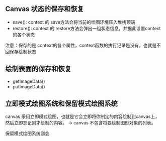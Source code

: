 ## Canvas 状态的保存和恢复

- save(): context 的 save方法会将当前的绘图环境压入堆栈顶端
- restore(): context 的 restore方法会弹出一组状态信息，并据此设置context的各个状态

注意：保存的是 context的各个属性，context函数的执行记录是没有，也就是不回保存绘制状态

## 绘制表面的保存和恢复

- getImageData()
- putImageData()

## 立即模式绘图系统和保留模式绘图系统

canvas 采用立即模式绘图，也就是它会立即将你制定的内容绘制到canvas上，然后立即忘记刚才绘制的内容。
-> canvas 不包含将要绘制图形对象的列表。

保留模式绘图系统则会


